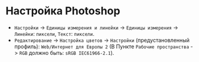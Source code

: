 # Настройка Photoshop

- `Настройки` -> `Единицы измерения и линейки` -> `Единицы измерения` -> `Линейки`: `пиксели`, `Текст`: `пиксели`.
- `Редактирование` -> `Настройка цветов` -> `Настройки` (предустановленный профиль): `Web/Интернет для Европы 2` (В Пункте `Рабочие пространства` -> `RGB` должно быть: `sRGB IEC61966-2.1`).
